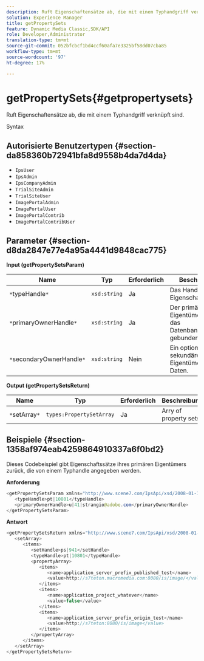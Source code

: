 ```yaml
---
description: Ruft Eigenschaftensätze ab, die mit einem Typhandgriff verknüpft sind.
solution: Experience Manager
title: getPropertySets
feature: Dynamic Media Classic,SDK/API
role: Developer,Administrator
translation-type: tm+mt
source-git-commit: 052bfcbcf1bd4ccf60afa7e3325bf58dd07cba85
workflow-type: tm+mt
source-wordcount: '97'
ht-degree: 17%

---
```



# getPropertySets{#getpropertysets}

Ruft Eigenschaftensätze ab, die mit einem Typhandgriff verknüpft sind.

Syntax

## Autorisierte Benutzertypen {#section-da858360b72941bfa8d9558b4da7d4da}

* `IpsUser`
* `IpsAdmin`
* `IpsCompanyAdmin`
* `TrialSiteAdmin`
* `TrialSiteUser`
* `ImagePortalAdmin`
* `ImagePortalUser`
* `ImagePortalContrib`
* `ImagePortalContribUser`

## Parameter {#section-d8da2847e77e4a95a4441d9848cac775}

**Input (getPropertySetsParam)**

| Name | Typ | Erforderlich | Beschreibung |
|---|---|---|---|
| `*`typeHandle`*` | `xsd:string` | Ja | Das Handle zum Eigenschaftssatztyp. |
| `*`primaryOwnerHandle`*` | `xsd:string` | Ja | Der primäre Eigentümer der an das Datenbankobjekt gebundenen Daten. |
| `*`secondaryOwnerHandle`*` | `xsd:string` | Nein | Ein optionaler sekundärer Eigentümer der Daten. |

**Output (getPropertySetsReturn)**

| Name | Typ | Erforderlich | Beschreibung |
|---|---|---|---|
| `*`setArray`*` | `types:PropertySetArray` | Ja | Arry of property sets. |

## Beispiele {#section-1358af974eab4259864910337a6f0bd2}

Dieses Codebeispiel gibt Eigenschaftssätze ihres primären Eigentümers zurück, die von einem Typhandle angegeben werden.

**Anforderung**

```java
<getPropertySetsParam xmlns="http://www.scene7.com/IpsApi/xsd/2008-01-15">
   <typeHandle>pt|10801</typeHandle>
   <primaryOwnerHandle>u|41|strangio@adobe.com</primaryOwnerHandle>
</getPropertySetsParam>
```

**Antwort**

```java
<getPropertySetsReturn xmlns="http://www.scene7.com/IpsApi/xsd/2008-01-15">
   <setArray>
      <items>
         <setHandle>ps|941</setHandle>
         <typeHandle>pt|10801</typeHandle>
         <propertyArray>
            <items>
               <name>application_server_prefix_published_test</name>
               <value>http://s7teton.macromedia.com:8080/is/image/</value>
            </items>
            <items>
               <name>application_project_whatever</name>
               <value>false</value>
            </items>
            <items>
               <name>application_server_prefix_origin_test</name>
               <value>http://s7teton:8080/is/image</value>
            </items>
         </propertyArray>
      </items>
   </setArray>
</getPropertySetsReturn>
```


